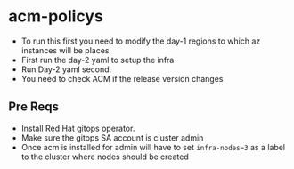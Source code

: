 # acm-policys

* To run this first you need to modify the day-1 regions to which az instances will be places 
* First run the day-2 yaml to setup the infra 
* Run Day-2 yaml second. 
* You need to check ACM if the release version changes 

## Pre Reqs
* Install Red Hat gitops operator. 
* Make sure the gitops SA account is cluster admin
* Once acm is installed for admin will have to set `infra-nodes=3` as a label to the cluster where nodes should be created
